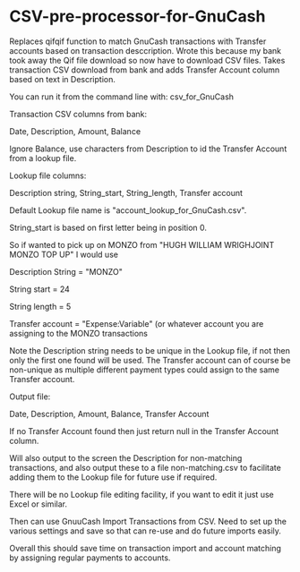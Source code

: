 # CSV-pre-processor-for-GnuCash
Replaces qifqif function to match GnuCash transactions with Transfer accounts based on transaction desccription. Wrote this because my bank took away the Qif file download so now have to download CSV files. Takes transaction CSV download from bank and adds Transfer Account column based on text in Description. 

You can run it from the command line with: csv_for_GnuCash <transaction file name>

Transaction CSV columns from bank:

Date, Description, Amount, Balance

Ignore Balance, use characters from Description to id the Transfer Account from a lookup file. 

Lookup file columns:

Description string, String_start, String_length,	Transfer account

Default Lookup file name is "account_lookup_for_GnuCash.csv".

String_start is based on first letter being in position 0.  

So if wanted to pick up on MONZO from "HUGH WILLIAM WRIGHJOINT MONZO TOP UP" I would use 

Description String = "MONZO"

String start = 24

String length = 5 

Transfer account = "Expense:Variable"  (or whatever account you are assigning to the MONZO 
transactions

Note the Description string needs to be unique in the Lookup file, if not then only the first one found will be used. The Transfer account can of course be non-unique as multiple different payment types could assign to the same Transfer account. 

Output file:

Date, Description, Amount, Balance, Transfer Account

If no Transfer Account found then just return null in the Transfer Account column.

Will also output to the screen the Description for non-matching transactions, and also output
these to a file non-matching.csv to facilitate adding them to the Lookup file for future use if required. 

There will be no Lookup file editing facility, if you want to edit it just use Excel or similar. 

Then can use GnuuCash Import Transactions from CSV. Need to set up the various settings and 
save so that can re-use and do future imports easily. 

Overall this should save time on transaction import and account matching by assigning regular 
payments to accounts. 
